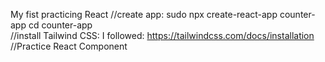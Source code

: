My fist practicing React 
//create app:
sudo npx create-react-app counter-app 
cd counter-app    
//install Tailwind CSS:
I followed: https://tailwindcss.com/docs/installation
//Practice React Component
